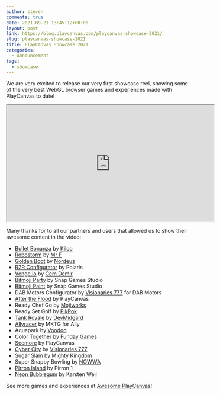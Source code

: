 ```yaml
---
author: steven
comments: true
date: 2021-09-21 13:45:12+00:00
layout: post
link: https://blog.playcanvas.com/playcanvas-showcase-2021/
slug: playcanvas-showcase-2021
title: PlayCanvas Showcase 2021
categories:
  - Announcement
tags:
  - showcase
---
```


We are very excited to release our very first showcase reel, showing some of the very best WebGL browser games and experiences made with PlayCanvas to date!

<div className="iframe-container">
    <iframe loading="lazy" width="560" height="315" src="https://www.youtube.com/embed/FrUUrVRpbzg" title="YouTube video player" allow="accelerometer; autoplay; clipboard-write; encrypted-media; gyroscope; picture-in-picture" allowfullscreen></iframe>
</div>

Many thanks for to all our partners and users that allowed us to show their awesome content in the video:

- [Bullet Bonanza](https://www.bulletbonanza.io/) by [Kiloo](https://www.kiloo.com/)
- [Robostorm](https://robostorm.io/) by [Mr F](https://twitter.com/guycalledfrank)
- [Golden Boot](https://www.facebook.com/instantgames/play/267920816949420/) by [Nordeus](https://nordeus.com/)
- [RZR Configurator](https://rzr.polaris.com/en-us/) by Polaris
- [Venge.io](https://venge.io/) by [Cem Demir](https://twitter.com/cemdemir)
- [Bitmoji Party](https://www.youtube.com/watch?v=zlbRDJhUXwE) by Snap Games Studio
- [Bitmoji Paint](https://newsroom.snap.com/en-GB/bitmoji-paint) by Snap Games Studio
- DAB Motors Configurator by [Visionaries 777](https://www.vz777.com/) for DAB Motors
- [After the Flood](https://playcanvas.com/project/529572/overview/after-the-flood) by PlayCanvas
- Ready Chef Go by [Mojiworks](https://www.mojiworks.com/)
- Ready Set Golf by [PikPok](https://pikpok.com/)
- [Tank Royale](https://tankroyale.io/) by [DevMidgard](https://twitter.com/devMidgard)
- [Allyracer](https://www.allyracer.com/) by MKTG for Ally
- Aquapark by [Voodoo](https://www.voodoo.io/)
- Color Together by [Funday Games](https://www.fundaygames.dk/)
- [Seemore](https://playcanvas.com/project/612100/overview/seemore) by PlayCanvas
- [Cyber City](https://vz777.com/cybercity/index.html) by [Visionaries 777](https://www.vz777.com/)
- Sugar Slam by [Mighty Kingdom](https://www.mightykingdom.com/)
- Super Snappy Bowling by [NOWWA](https://www.supersnappy.io/)
- [Pirron Island](https://playcanv.as/p/NHA6X1lI/) by Pirron 1
- [Neon Bubblegum](https://www.rtz23.de/) by Karsten Weil

See more games and experiences at [Awesome PlayCanvas](https://github.com/playcanvas/awesome-playcanvas)!
